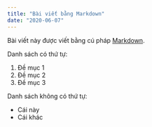 ```yaml
---
title: "Bài viết bằng Markdown"
date: "2020-06-07"
---
```

Bài viết này được viết bằng cú pháp [Markdown](https://localhost:8000).

Danh sách có thứ tự:
1. Đề mục 1
1. Đề mục 2
1. Đề mục 3

Danh sách không có thứ tự:
- Cái này
- Cái khác
